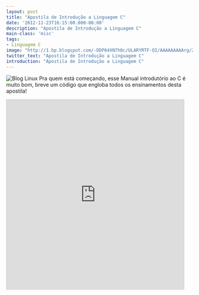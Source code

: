 ```yaml
---
layout: post
title: "Apostila de Introdução a Linguagem C"
date: '2012-11-23T16:15:00.000-08:00'
description: "Apostila de Introdução a Linguagem C"
main-class: 'misc'
tags:
- Linguagem C
image: "http://1.bp.blogspot.com/-DDP64XN7h0c/ULARYRTF-OI/AAAAAAAAArg/2_J5LKpEHUU/s72-c/c.jpg"
twitter_text: "Apostila de Introdução a Linguagem C"
introduction: "Apostila de Introdução a Linguagem C"
---
```

![Blog Linux](http://1.bp.blogspot.com/-DDP64XN7h0c/ULARYRTF-OI/AAAAAAAAArg/2_J5LKpEHUU/s200/c.jpg "Blog Linux")
Pra quem está começando, esse Manual introdutório ao C é muito bom, breve um código que engloba todos os ensinamentos desta apostila!
 <iframe allowfullscreen="allowfullscreen" frameborder="0" height="511" marginheight="0" marginwidth="0" mozallowfullscreen="mozallowfullscreen" scrolling="no" src="http://www.slideshare.net/slideshow/embed_code/15320926" style="border-width: 1px 1px 0; border: 1px solid #CCC; margin-bottom: 5px;" webkitallowfullscreen="webkitallowfullscreen" width="479">    Manual do C  por Marcos da Boa Morte 
